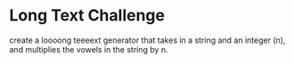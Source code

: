 # Long Text Challenge

create a loooong teeeext generator that takes in a string and an integer (n), and multiplies the vowels in the string by n.